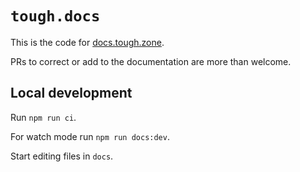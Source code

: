 # `tough.docs`

This is the code for [docs.tough.zone](https://docs.tough.zone).

PRs to correct or add to the documentation are more than welcome.

## Local development

Run `npm run ci`.

For watch mode run `npm run docs:dev`.

Start editing files in `docs`.
